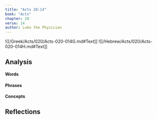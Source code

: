 ```yaml
---
title: "Acts 20:14"
book: "Acts"
chapter: 20
verse: 14
author: Luke the Physician
---
```

![[/Greek/Acts/020/Acts-020-014G.md#Text]]
![[/Hebrew/Acts/020/Acts-020-014H.md#Text]]

## Analysis

#### Words

#### Phrases

#### Concepts

## Reflections
